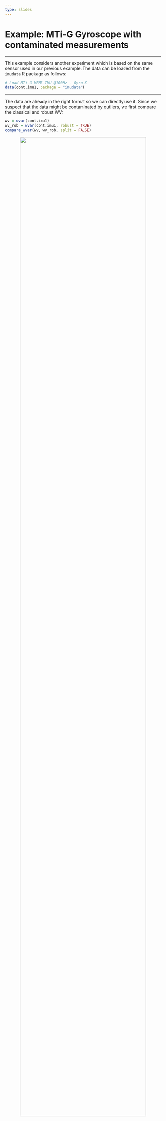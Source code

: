 ```yaml
---
type: slides
---
```


# Example: MTi-G Gyroscope with contaminated measurements
---

This example considers another experiment which is based on the same sensor used in our previous example. The data can be loaded from the `imudata` R package as follows:

```r
# Load MTi-G MEMS-IMU @100Hz - Gyro X
data(cont.imu1, package = "imudata")
```

---

The data are already in the right format so we can directly use it. Since we suspect that the data might be contaminated by outliers, we first compare the classical and robust WV:

```r
wv = wvar(cont.imu1)
wv_rob = wvar(cont.imu1, robust = TRUE)
compare_wvar(wv, wv_rob, split = FALSE) 
```

<div style="text-align:center"><img src="gmwm31-1.png" alt=" " width="90%"></div>

---

The difference is clearly significant between the two estimators. Therefore, we will use the robust estimator for this example. Since we consider the model `3*AR1()` as the "best" model for our previous dataset taken from the same sensor, we use this model as our initial guess:

```r
mod1 = gmwm(3*AR1(), cont.imu1, robust = TRUE)
plot(mod1)
```

<div style="text-align:center"><img src="gmwm32-1.png" alt=" " width="90%"></div>

---

```r
summary(mod1, inference = TRUE)
```

```out
## Model Information: 
##           Estimates        CI Low      CI High           SE
## AR1    9.582837e-01  9.582815e-01 9.582858e-01 1.311196e-06
## SIGMA2 5.476432e-10 -1.820779e-09 2.916066e-09 1.439899e-09
## AR1    9.957771e-01  9.947880e-01 9.967662e-01 6.013472e-04
## SIGMA2 8.927788e-10  5.624869e-10 1.223071e-09 2.008032e-10
## AR1    1.385728e-01  1.384621e-01 1.386834e-01 6.726680e-05
## SIGMA2 2.200131e-05  2.194129e-05 2.206133e-05 3.648910e-08
## 
## * The initial values of the parameters used in the minimization of the GMWM objective function 
##   were generated by the program underneath seed: 1337. 
## 
## Objective Function: 4.4208
## 
## Asymptotic Goodness of Fit: 
## Test Statistic: 248 on 12 degrees of freedom
## The resulting p-value is: 0
```

---

The result seems to suggest that one of the `AR1()` process is not necessary. Therefore, we consider the model `2*AR1()` instead:

```r
mod2 = gmwm(2*AR1(), cont.imu1, robust = TRUE)
plot(mod2)
```

<div style="text-align:center"><img src="gmwm33-1.png" alt=" " width="90%"></div>

---

```r
summary(mod2, inference = TRUE)
```

```out
## Model Information: 
##           Estimates       CI Low      CI High           SE
## AR1    9.946183e-01 9.936590e-01 9.955776e-01 5.832107e-04
## SIGMA2 1.214890e-09 9.110021e-10 1.518779e-09 1.847509e-10
## AR1    1.382817e-01 1.359113e-01 1.406522e-01 1.441111e-03
## SIGMA2 2.199745e-05 2.193756e-05 2.205733e-05 3.640719e-08
## 
## * The initial values of the parameters used in the minimization of the GMWM objective function 
##   were generated by the program underneath seed: 1337. 
## 
## Objective Function: 4.5557
## 
## Asymptotic Goodness of Fit: 
## Test Statistic: 280.94 on 14 degrees of freedom
## The resulting p-value is: 0
```

---

This model appears to provide a reasonable fit. It is interesting to compare the result with the non-robust estimator:

```r
mod3 = gmwm(2*AR1(), cont.imu1)
plot(mod3)
```

<div style="text-align:center"><img src="gmwm34-1.png" alt=" " width="90%"></div>

---

```r
summary(mod3, inference = TRUE)
```

```out
## Model Information: 
##           Estimates       CI Low      CI High           SE
## AR1    9.939795e-01 9.927429e-01 9.952161e-01 7.518070e-04
## SIGMA2 1.176002e-09 8.283696e-10 1.523635e-09 2.113456e-10
## AR1    1.607737e-02 1.388108e-02 1.827366e-02 1.335249e-03
## SIGMA2 3.154224e-05 3.146745e-05 3.161703e-05 4.546956e-08
## 
## * The initial values of the parameters used in the minimization of the GMWM objective function 
##   were generated by the program underneath seed: 1337. 
## 
## Objective Function: 4.2688
## 
## Asymptotic Goodness of Fit: 
## Test Statistic: 175.86 on 14 degrees of freedom
## The resulting p-value is: 0
```

The result is clearly different and indicates that a robust approach is likely to be beneficial.
